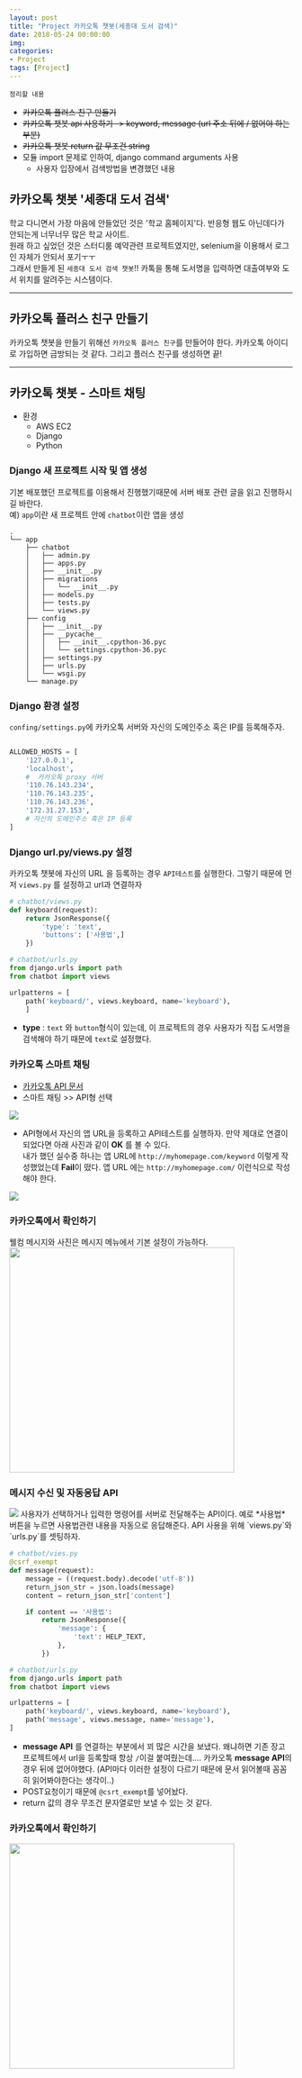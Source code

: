 ```yaml
---
layout: post
title: "Project 카카오톡 챗봇(세종대 도서 검색)"
date: 2018-05-24 00:00:00
img:
categories:
- Project
tags: [Project]
---
```


`정리할 내용`
- <s>카카오톡 플러스 친구 만들기</s>
- <s>카카오톡 챗봇 api 사용하기 -> keyword, message (url 주소 뒤에 / 없어야 하는 부분)</s>
- <s>카카오톡 챗봇 return 값 무조건 string</s>
- 모듈 import 문제로 인하여, django command arguments 사용
  - 사용자 입장에서 검색방법을 변경했던 내용

## 카카오톡 챗봇 '세종대 도서 검색'
학교 다니면서 가장 마음에 안들었던 것은 '학교 홈페이지'다. 반응형 웹도 아닌데다가 안되는게 너무너무 많은 학교 사이트. <br>
원래 하고 싶었던 것은 스터디룸 예약관련 프로젝트였지만, selenium을 이용해서 로그인 자체가 안되서 포기ㅜㅜ<br>
그래서 만들게 된 `세종대 도서 검색 챗봇`!! 카톡을 통해 도서명을 입력하면 대출여부와 도서 위치를 알려주는 시스템이다.

----

## 카카오톡 플러스 친구 만들기
카카오톡 챗봇을 만들기 위해선 `카카오톡 플러스 친구`를 만들어야 한다. 카카오톡 아이디로 가입하면 금방되는 것 같다. 그리고 플러스 친구를 생성하면 끝!

----

## 카카오톡 챗봇 - 스마트 채팅
- 환경
    - AWS EC2
    - Django
    - Python

### Django 새 프로젝트 시작 및 앱 생성
기본 배포했던 프로젝트를 이용해서 진행했기때문에 서버 배포 관련 글을 읽고 진행하시길 바란다.<br>
예) `app`이란 새 프로젝트 안에 `chatbot`이란 앱을 생성
```console
.
└── app
    ├── chatbot
    │   ├── admin.py
    │   ├── apps.py
    │   ├── __init__.py
    │   ├── migrations
    │   │   └── __init__.py
    │   ├── models.py
    │   ├── tests.py
    │   └── views.py
    ├── config
    │   ├── __init__.py
    │   ├── __pycache__
    │   │   ├── __init__.cpython-36.pyc
    │   │   └── settings.cpython-36.pyc
    │   ├── settings.py
    │   ├── urls.py
    │   └── wsgi.py
    └── manage.py
```

### Django 환경 설정
`confing/settings.py`에 카카오톡 서버와 자신의 도메인주소 혹은 IP를 등록해주자.

```python

ALLOWED_HOSTS = [
    '127.0.0.1',
    'localhost',
    #  카카오톡 proxy 서버
    '110.76.143.234',
    '110.76.143.235',
    '110.76.143.236',
    '172.31.27.153',
    # 자신의 도메인주소 혹은 IP 등록
]
```

### Django url.py/views.py 설정
카카오톡 챗봇에 자신의 URL 을 등록하는 경우 `API테스트`를 실행한다. 그렇기 때문에 먼저 `views.py` 를 설정하고 url과 연결하자<br>

```python
# chatbot/views.py
def keyboard(request):
    return JsonResponse({
        'type': 'text',
        'buttons': ['사용법',]
    })

# chatbot/urls.py
from django.urls import path
from chatbot import views

urlpatterns = [
    path('keyboard/', views.keyboard, name='keyboard'),
    ]

```
- **type** : `text` 와 `button`형식이 있는데, 이 프로젝트의 경우 사용자가 직접 도서명을 검색해야 하기 때문에 `text`로 설정했다.

### 카카오톡 스마트 채팅
- [카카오톡 API 문서](https://github.com/plusfriend/auto_reply)
- 스마트 채팅 >> API형 선택
<img src="{{ site.url }}/assets/post_img/chatbot1.png">

- API형에서 자신의 앱 URL을 등록하고 API테스트를 실행하자. 만약 제대로 연결이 되었다면 아래 사진과 같이 **OK** 를 볼 수 있다. <BR> 내가 했던 실수중 하나는 앱 URL에 `http://myhomepage.com/keyword` 이렇게 작성했었는데 **Fail**이 떴다.  앱 URL 에는 `http://myhomepage.com/` 이런식으로 작성해야 한다.

<img src="{{ site.url }}/assets/post_img/chatbot2.png">

### 카카오톡에서 확인하기
웰컴 메시지와 사진은 메시지 메뉴에서 기본 설정이 가능하다.
<img src="{{ site.url }}/assets/post_img/chatbot3.jpg" width='400px'>

### 메시지 수신 및 자동응답 API
<img src="{{ site.url }}/assets/post_img/chatbot4.png">
사용자가 선택하거나 입력한 명령어를 서버로 전달해주는 API이다. 예로 *사용법* 버튼을 누르면 사용법관련 내용을 자동으로 응답해준다.  API 사용을 위해 `views.py`와 `urls.py`를 셋팅하자.<br>

```python
# chatbot/vies.py
@csrf_exempt
def message(request):
    message = ((request.body).decode('utf-8'))
    return_json_str = json.loads(message)
    content = return_json_str['content']

    if content == '사용법':
        return JsonResponse({
            'message': {
                'text': HELP_TEXT,
            },
        })

# chatbot/urls.py
from django.urls import path
from chatbot import views

urlpatterns = [
    path('keyboard/', views.keyboard, name='keyboard'),
    path('message', views.message, name='message'),
]
```
- **message API** 를 연결하는 부분에서 꾀 많은 시간을 보냈다. 왜냐하면 기존 장고 프로젝트에서 url을 등록할때 항상 `/`이걸 붙여줬는데.... 카카오톡 **message API**의 경우 뒤에 없어야했다. (API마다 이러한 설정이 다르기 때문에 문서 읽어볼때 꼼꼼히 읽어봐야한다는 생각이..)
- POST요청이기 때문에 `@csrt_exempt`를 넣어놨다.
- return 값의 경우 무조건 문자열로만 보낼 수 있는 것 같다.

### 카카오톡에서 확인하기
<img src="{{ site.url }}/assets/post_img/chatbot5.jpg" width='400px'>
